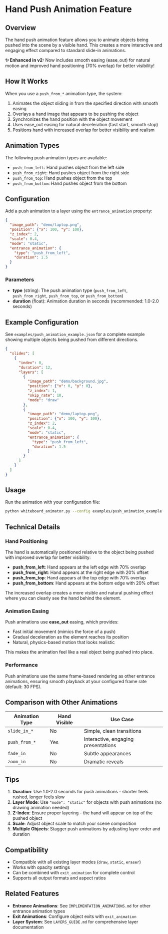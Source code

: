 # Hand Push Animation Feature

## Overview

The hand push animation feature allows you to animate objects being pushed into the scene by a visible hand. This creates a more interactive and engaging effect compared to standard slide-in animations.

**✨ Enhanced in v2:** Now includes smooth easing (ease_out) for natural motion and improved hand positioning (70% overlap) for better visibility!

## How It Works

When you use a `push_from_*` animation type, the system:
1. Animates the object sliding in from the specified direction with smooth easing
2. Overlays a hand image that appears to be pushing the object
3. Synchronizes the hand position with the object movement
4. Uses ease_out easing for natural deceleration (fast start, smooth stop)
5. Positions hand with increased overlap for better visibility and realism

## Animation Types

The following push animation types are available:

- `push_from_left`: Hand pushes object from the left side
- `push_from_right`: Hand pushes object from the right side
- `push_from_top`: Hand pushes object from the top
- `push_from_bottom`: Hand pushes object from the bottom

## Configuration

Add a push animation to a layer using the `entrance_animation` property:

```json
{
  "image_path": "demo/laptop.png",
  "position": {"x": 100, "y": 100},
  "z_index": 2,
  "scale": 0.4,
  "mode": "static",
  "entrance_animation": {
    "type": "push_from_left",
    "duration": 1.5
  }
}
```

### Parameters

- **type** (string): The push animation type (`push_from_left`, `push_from_right`, `push_from_top`, or `push_from_bottom`)
- **duration** (float): Animation duration in seconds (recommended: 1.0-2.0 seconds)

## Example Configuration

See `examples/push_animation_example.json` for a complete example showing multiple objects being pushed from different directions.

```json
{
  "slides": [
    {
      "index": 0,
      "duration": 12,
      "layers": [
        {
          "image_path": "demo/background.jpg",
          "position": {"x": 0, "y": 0},
          "z_index": 1,
          "skip_rate": 10,
          "mode": "draw"
        },
        {
          "image_path": "demo/laptop.png",
          "position": {"x": 100, "y": 100},
          "z_index": 2,
          "scale": 0.4,
          "mode": "static",
          "entrance_animation": {
            "type": "push_from_left",
            "duration": 1.5
          }
        }
      ]
    }
  ]
}
```

## Usage

Run the animation with your configuration file:

```bash
python whiteboard_animator.py --config examples/push_animation_example.json
```

## Technical Details

### Hand Positioning

The hand is automatically positioned relative to the object being pushed with improved overlap for better visibility:

- **push_from_left**: Hand appears at the left edge with 70% overlap
- **push_from_right**: Hand appears at the right edge with 20% offset
- **push_from_top**: Hand appears at the top edge with 70% overlap
- **push_from_bottom**: Hand appears at the bottom edge with 20% offset

The increased overlap creates a more visible and natural pushing effect where you can clearly see the hand behind the element.

### Animation Easing

Push animations use **ease_out** easing, which provides:
- Fast initial movement (mimics the force of a push)
- Gradual deceleration as the element reaches its position
- Natural, physics-based motion that looks realistic

This makes the animation feel like a real object being pushed into place.

### Performance

Push animations use the same frame-based rendering as other entrance animations, ensuring smooth playback at your configured frame rate (default: 30 FPS).

## Comparison with Other Animations

| Animation Type | Hand Visible | Use Case |
|---------------|--------------|----------|
| `slide_in_*` | No | Simple, clean transitions |
| `push_from_*` | Yes | Interactive, engaging presentations |
| `fade_in` | No | Subtle appearances |
| `zoom_in` | No | Dramatic reveals |

## Tips

1. **Duration**: Use 1.0-2.0 seconds for push animations - shorter feels rushed, longer feels slow
2. **Layer Mode**: Use `"mode": "static"` for objects with push animations (no drawing animation needed)
3. **Z-Index**: Ensure proper layering - the hand will appear on top of the pushed object
4. **Scale**: Adjust object scale to match your scene composition
5. **Multiple Objects**: Stagger push animations by adjusting layer order and duration

## Compatibility

- Compatible with all existing layer modes (`draw`, `static`, `eraser`)
- Works with opacity settings
- Can be combined with `exit_animation` for complete control
- Supports all output formats and aspect ratios

## Related Features

- **Entrance Animations**: See `IMPLEMENTATION_ANIMATIONS.md` for other entrance animation types
- **Exit Animations**: Configure object exits with `exit_animation`
- **Layer System**: See `LAYERS_GUIDE.md` for comprehensive layer documentation
